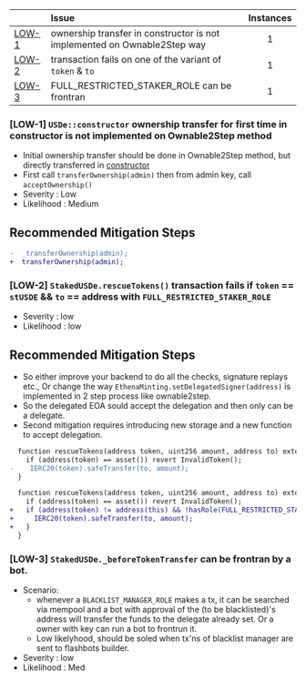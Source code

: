
| |Issue|Instances|
|-|:-|:-:|
| [LOW-1](#LOW-1) | ownership transfer  in constructor is not implemented on Ownable2Step way| 1 |
| [LOW-2](#LOW-2) | transaction fails on one of the variant of `token` & `to`| 1 |
| [LOW-3](#LOW-3) | FULL_RESTRICTED_STAKER_ROLE can be frontran | 1 |

### <a name="LOW-1"></a>[LOW-1] `USDe::constructor` ownership transfer for first time in constructor is not implemented on Ownable2Step method

- Initial ownership transfer should be done in Ownable2Step method, but directly transferred in [constructor](https://github.com/code-423n4/2023-10-ethena/blob/d361ced0f57005a1b80c7d01673e17582847aaed/protocols/USDe/contracts/USDe.sol#L20)
- First call `transferOwnership(admin)` then from admin key, call `acceptOwnership()`
- Severity : Low
- Likelihood : Medium

## Recommended Mitigation Steps
```diff
-  _transferOwnership(admin);
+  transferOwnership(admin);
```

### <a name="LOW-2"></a>[LOW-2] `StakedUSDe.rescueTokens()` transaction fails if `token` == `stUSDE` && `to` == address with `FULL_RESTRICTED_STAKER_ROLE`
- Severity : low
- Likelihood : low

## Recommended Mitigation Steps
- So either improve your backend to do all the checks, signature replays etc., Or change the way `EthenaMinting.setDelegatedSigner(address)` is implemented in 2 step process like ownable2step.
- So the delegated EOA sould accept the delegation and then only can be a delegate.
- Second mitigation requires introducing new storage and a new function to accept delegation.
```diff
  function rescueTokens(address token, uint256 amount, address to) external onlyRole(DEFAULT_ADMIN_ROLE) {
    if (address(token) == asset()) revert InvalidToken();
-    IERC20(token).safeTransfer(to, amount);
  }

  function rescueTokens(address token, uint256 amount, address to) external onlyRole(DEFAULT_ADMIN_ROLE) {
    if (address(token) == asset()) revert InvalidToken();
+   if (address(token) != address(this) && !hasRole(FULL_RESTRICTED_STAKER_ROLE, to)) {   
+     IERC20(token).safeTransfer(to, amount);
+   }
  }

```

### <a name="LOW-3"></a>[LOW-3] `StakedUSDe._beforeTokenTransfer` can be frontran by a bot.
- Scenario:
   - whenever a `BLACKLIST_MANAGER_ROLE` makes a tx, it can be searched via mempool and a bot with approval of the (to be blacklisted)'s address will transfer the funds to the delegate already set. Or a owner with key can run a bot to frontrun it.
   - Low likelyhood, should be soled when tx'ns of blacklist manager are sent to flashbots builder.
- Severity : low
- Likelihood : Med